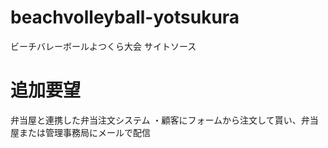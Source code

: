 # beachvolleyball-yotsukura
ビーチバレーボールよつくら大会 サイトソース
# 追加要望
弁当屋と連携した弁当注文システム
・顧客にフォームから注文して貰い、弁当屋または管理事務局にメールで配信
